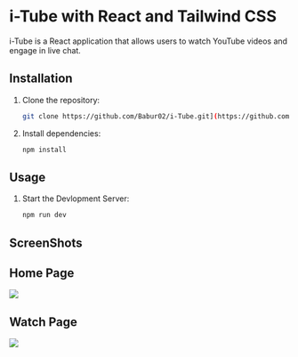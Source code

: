 # i-Tube with React and Tailwind CSS

i-Tube is a React application that allows users to watch YouTube videos and engage in live chat.

## Installation

1. Clone the repository:
   ```bash
   git clone https://github.com/Babur02/i-Tube.git](https://github.com/Babur02/iTube/tree/main/i-Tube
2. Install dependencies:
   ```bash
   npm install
## Usage
1. Start the Devlopment Server:
   ```bash
   npm run dev
## ScreenShots
Home Page                
-------------------------
![](/Screenshots/Home.png)

Watch Page                
-------------------------
![](/Screenshots/Watch.png)

